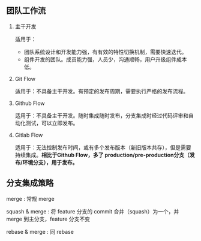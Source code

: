 ## 团队工作流

1. 主干开发

    适用于：
    - 团队系统设计和开发能力强，有有效的特性切换机制，需要快速迭代。
    - 组件开发的团队。成员能力强，人员少，沟通顺畅，用户升级组件成本低。

2. Git Flow
    
    适用于：不具备主干开发。有预定的发布周期，需要执行严格的发布流程。
    
3. Github Flow
    
    适用于：不具备主干开发。随时集成随时发布，分支集成时经过代码评审和自动化测试，可以立即发布。

4. Gitlab Flow

    适用于：无法控制发布时间，或有多个发布版本（新旧版本共存），但是需要持续集成。**相比于Github Flow，多了 production/pre-production分支（发布/环境分支），用于发布。**

## 分支集成策略

  merge : 常规 merge

  squash & merge : 将 feature 分支的 commit 合并（squash）为一个，并 merge 到主分支，feature 分支不变

  rebase & merge : 同 rebase

## 